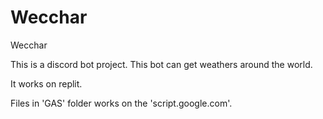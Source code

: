 # Wecchar
Wecchar 

This is a discord bot project. This bot can get weathers around the world.

It works on replit.

Files in 'GAS' folder works on the 'script.google.com'.
